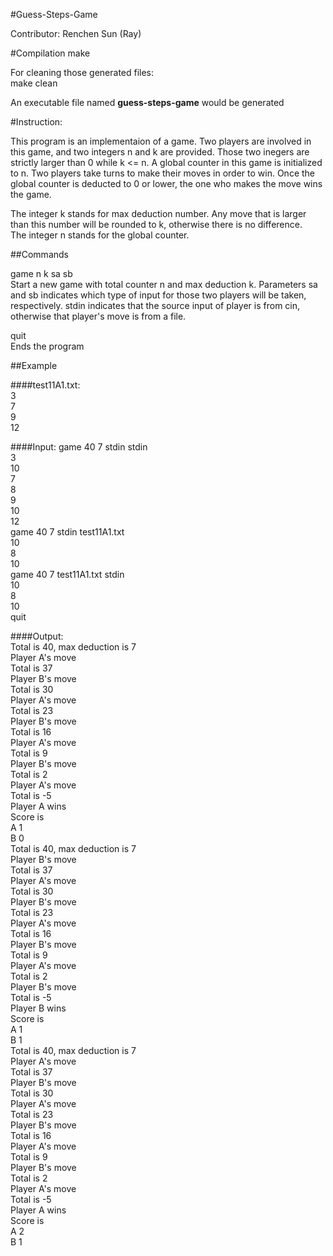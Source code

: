 #Guess-Steps-Game

Contributor: Renchen Sun (Ray)


#Compilation
make     

For cleaning those generated files:    
make clean

An executable file named **guess-steps-game** would be generated    

#Instruction:

This program is an implementaion of a game. Two players are involved in this game, and two integers n and k are provided. Those two inegers are strictly larger than 0 while k <= n. A global counter in this game is initialized to n. Two players take turns to make their moves in order to win. Once the global counter is deducted to 0 or lower, the one who makes the move wins the game.     

The integer k stands for max deduction number. Any move that is larger than this number will be rounded to k, otherwise there is no difference.     
The integer n stands for the global counter.     


##Commands

game n k sa sb     
Start a new game with total counter n and max deduction k. Parameters sa and sb indicates which type of input for those two players will be taken, respectively. stdin indicates that the source input of player is from cin, otherwise that player's move is from a file.      

quit    
Ends the program    


##Example     

####test11A1.txt:     
3     
7     
9    
12    

####Input:
game 40 7 stdin stdin     
3     
10     
7     
8    
9    
10     
12     
game 40 7 stdin test11A1.txt     
10    
8     
10     
game 40 7 test11A1.txt stdin    
10    
8    
10    
quit    

####Output:     
Total is 40, max deduction is 7     
Player A's move    
Total is 37    
Player B's move    
Total is 30    
Player A's move    
Total is 23    
Player B's move    
Total is 16     
Player A's move     
Total is 9     
Player B's move     
Total is 2     
Player A's move     
Total is -5     
Player A wins     
Score is    
A 1    
B 0    
Total is 40, max deduction is 7     
Player B's move    
Total is 37     
Player A's move     
Total is 30     
Player B's move    
Total is 23    
Player A's move    
Total is 16    
Player B's move    
Total is 9    
Player A's move     
Total is 2     
Player B's move     
Total is -5     
Player B wins    
Score is    
A 1     
B 1    
Total is 40, max deduction is 7     
Player A's move     
Total is 37    
Player B's move    
Total is 30     
Player A's move     
Total is 23     
Player B's move     
Total is 16     
Player A's move     
Total is 9    
Player B's move      
Total is 2     
Player A's move     
Total is -5     
Player A wins     
Score is     
A 2     
B 1      
